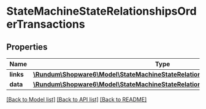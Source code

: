 # StateMachineStateRelationshipsOrderTransactions

## Properties
Name | Type | Description | Notes
------------ | ------------- | ------------- | -------------
**links** | [**\Rundum\Shopware6\Model\StateMachineStateRelationshipsOrderTransactionsLinks**](StateMachineStateRelationshipsOrderTransactionsLinks.md) |  | [optional] 
**data** | [**\Rundum\Shopware6\Model\StateMachineStateRelationshipsOrderTransactionsData[]**](StateMachineStateRelationshipsOrderTransactionsData.md) |  | [optional] 

[[Back to Model list]](../../README.md#documentation-for-models) [[Back to API list]](../../README.md#documentation-for-api-endpoints) [[Back to README]](../../README.md)

